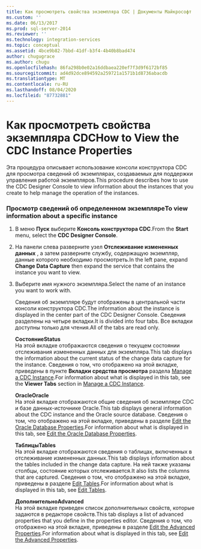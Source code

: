 ```yaml
---
title: Как просмотреть свойства экземпляра CDC | Документы Майкрософт
ms.custom: ''
ms.date: 06/13/2017
ms.prod: sql-server-2014
ms.reviewer: ''
ms.technology: integration-services
ms.topic: conceptual
ms.assetid: 4bce9b82-7bbd-41df-b3f4-4b40b8bad474
author: chugugrace
ms.author: chugu
ms.openlocfilehash: 86fa298b0e02a16ddbaea220ef7f3d9f6172bf85
ms.sourcegitcommit: ad4d92dce894592a259721a1571b1d8736abacdb
ms.translationtype: MT
ms.contentlocale: ru-RU
ms.lasthandoff: 08/04/2020
ms.locfileid: "87732881"
---
```

# <a name="how-to-view-the-cdc-instance-properties"></a><span data-ttu-id="1045b-102">Как просмотреть свойства экземпляра CDC</span><span class="sxs-lookup"><span data-stu-id="1045b-102">How to View the CDC Instance Properties</span></span>
  <span data-ttu-id="1045b-103">Эта процедура описывает использование консоли конструктора CDC для просмотра сведений об экземплярах, создаваемых для поддержки управления работой экземпляров.</span><span class="sxs-lookup"><span data-stu-id="1045b-103">This procedure describes how to use the CDC Designer Console to view information about the instances that you create to help manage the operation of the instances.</span></span>  
  
### <a name="to-view-information-about-a-specific-instance"></a><span data-ttu-id="1045b-104">Просмотр сведений об определенном экземпляре</span><span class="sxs-lookup"><span data-stu-id="1045b-104">To view information about a specific instance</span></span>  
  
1.  <span data-ttu-id="1045b-105">В меню **Пуск** выберите **Консоль конструктора CDC**.</span><span class="sxs-lookup"><span data-stu-id="1045b-105">From the **Start** menu, select the **CDC Designer Console**.</span></span>  
  
2.  <span data-ttu-id="1045b-106">На панели слева разверните узел **Отслеживание измененных данных** , а затем разверните службу, содержащую экземпляр, данные которого необходимо просмотреть.</span><span class="sxs-lookup"><span data-stu-id="1045b-106">In the left pane, expand **Change Data Capture** then expand the service that contains the instance you want to view.</span></span>  
  
3.  <span data-ttu-id="1045b-107">Выберите имя нужного экземпляра.</span><span class="sxs-lookup"><span data-stu-id="1045b-107">Select the name of an instance you want to work with.</span></span>  
  
     <span data-ttu-id="1045b-108">Сведения об экземпляре будут отображены в центральной части консоли конструктора CDC.</span><span class="sxs-lookup"><span data-stu-id="1045b-108">The information about the instance is displayed in the center part of the CDC Designer Console.</span></span> <span data-ttu-id="1045b-109">Сведения разделены на четыре вкладки.</span><span class="sxs-lookup"><span data-stu-id="1045b-109">It is divided into four tabs.</span></span> <span data-ttu-id="1045b-110">Все вкладки доступны только для чтения.</span><span class="sxs-lookup"><span data-stu-id="1045b-110">All of the tabs are read only.</span></span>  
  
     <span data-ttu-id="1045b-111">**Состояние**</span><span class="sxs-lookup"><span data-stu-id="1045b-111">**Status**</span></span>  
     <span data-ttu-id="1045b-112">На этой вкладке отображаются сведения о текущем состоянии отслеживания измененных данных для экземпляра.</span><span class="sxs-lookup"><span data-stu-id="1045b-112">This tab displays the information about the current status of the change data capture for the instance.</span></span> <span data-ttu-id="1045b-113">Сведения о том, что отображено на этой вкладке, приведены в пункте **Вкладки средства просмотра** раздела [Manage a CDC Instance](manage-a-cdc-instance.md).</span><span class="sxs-lookup"><span data-stu-id="1045b-113">For information about what is displayed in this tab, see the **Viewer Tabs** section in [Manage a CDC Instance](manage-a-cdc-instance.md).</span></span>  
  
     <span data-ttu-id="1045b-114">**Oracle**</span><span class="sxs-lookup"><span data-stu-id="1045b-114">**Oracle**</span></span>  
     <span data-ttu-id="1045b-115">На этой вкладке отображаются общие сведения об экземпляре CDC и базе данных-источнике Oracle.</span><span class="sxs-lookup"><span data-stu-id="1045b-115">This tab displays general information about the CDC instance and the Oracle source database.</span></span> <span data-ttu-id="1045b-116">Сведения о том, что отображено на этой вкладке, приведены в разделе [Edit the Oracle Database Properties](edit-the-oracle-database-properties.md).</span><span class="sxs-lookup"><span data-stu-id="1045b-116">For information about what is displayed in this tab, see [Edit the Oracle Database Properties](edit-the-oracle-database-properties.md).</span></span>  
  
     <span data-ttu-id="1045b-117">**Таблицы**</span><span class="sxs-lookup"><span data-stu-id="1045b-117">**Tables**</span></span>  
     <span data-ttu-id="1045b-118">На этой вкладке отображаются сведения о таблицах, включенных в отслеживание измененных данных.</span><span class="sxs-lookup"><span data-stu-id="1045b-118">This tab displays information about the tables included in the change data capture.</span></span> <span data-ttu-id="1045b-119">На ней также указаны столбцы, состояние которых отслеживается.</span><span class="sxs-lookup"><span data-stu-id="1045b-119">It also lists the columns that are captured.</span></span> <span data-ttu-id="1045b-120">Сведения о том, что отображено на этой вкладке, приведены в разделе [Edit Tables](edit-tables.md).</span><span class="sxs-lookup"><span data-stu-id="1045b-120">For information about what is displayed in this tab, see [Edit Tables](edit-tables.md).</span></span>  
  
     <span data-ttu-id="1045b-121">**Дополнительно**</span><span class="sxs-lookup"><span data-stu-id="1045b-121">**Advanced**</span></span>  
     <span data-ttu-id="1045b-122">На этой вкладке приведен список дополнительных свойств, которые задаются в редакторе свойств.</span><span class="sxs-lookup"><span data-stu-id="1045b-122">This tab displays a list of advanced properties that you define in the properties editor.</span></span> <span data-ttu-id="1045b-123">Сведения о том, что отображено на этой вкладке, приведены в разделе [Edit the Advanced Properties](edit-the-advanced-properties.md).</span><span class="sxs-lookup"><span data-stu-id="1045b-123">For information about what is displayed in this tab, see [Edit the Advanced Properties](edit-the-advanced-properties.md).</span></span>  
  
  
